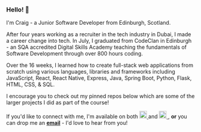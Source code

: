 ### Hello! 👋 

I'm Craig - a Junior Software Developer from Edinburgh, Scotland.

After four years working as a recruiter in the tech industry in Dubai, I made a career change into tech. In July, I graduated from CodeClan in Edinburgh - an SQA accredited Digital Skills Academy teaching the fundamentals of Software Development through over 800 hours coding. 

Over the 16 weeks, I learned how to create full-stack web applications from scratch using various languages, libraries and frameworks including JavaScript, React, React Native, Express, Java, Spring Boot, Python, Flask, HTML, CSS, & SQL.

I encourage you to check out my pinned repos below which are some of the larger projects I did as part of the course! 

If you'd like to connect with me, I'm available on both  <a href="http://www.linkedin.com/in/crwils/"><img height="20px" width="20px" src="https://image.flaticon.com/icons/png/512/174/174857.png"/> </a>  and  <a href="http://www.twitter.com/cr_wils"> <img height="20px" width="20px" src="https://image.flaticon.com/icons/png/512/124/124021.png"/> </a>, <b>or</b> you can drop me an <b><a href="mailto:craigwilsonmusic@gmail.com">email</a></b> - I'd love to hear from you!

<!--
**crwils/crwils** is a ✨ _special_ ✨ repository because its `README.md` (this file) appears on your GitHub profile.

Here are some ideas to get you started:

- 🔭 I’m currently working on ...
- 🌱 I’m currently learning ...
- 👯 I’m looking to collaborate on ...
- 🤔 I’m looking for help with ...
- 💬 Ask me about ...
- 📫 How to reach me: ...
- 😄 Pronouns: ...
- ⚡ Fun fact: ...
-->
